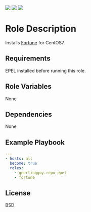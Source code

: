 [![](https://github.com/ansible-roles-matsumura/fortune/workflows/Build/badge.svg)](https://github.com/ansible-roles-matsumura/fortune/actions?query=workflow%3ABuild)
[![](https://github.com/ansible-roles-matsumura/fortune/workflows/Lint/badge.svg)](https://github.com/ansible-roles-matsumura/fortune/actions?query=workflow%3ALint)
[![](https://github.com/ansible-roles-matsumura/fortune/workflows/Trailing%20whitespace/badge.svg)](https://github.com/ansible-roles-matsumura/fortune/actions?query=workflow%3A%22Trailing+whitespace%22)

Role Description
=========

Installs [Fortune](http://www.thinkyhead.com/fortune) for CentOS7.

Requirements
------------

EPEL installed before running this role.

Role Variables
--------------

None

Dependencies
------------

None

Example Playbook
----------------

```YAML
---
- hosts: all
  become: true
  roles:
    - geerlingguy.repo-epel
    - fortune
```

License
-------

BSD
